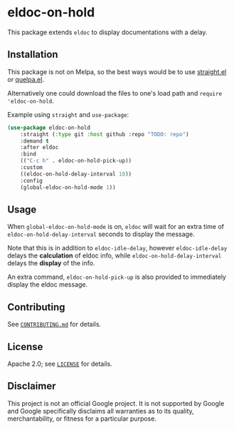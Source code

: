 # eldoc-on-hold

This package extends `eldoc` to display documentations with a delay.

## Installation

This package is not on Melpa, so the best ways would be to use
[straight.el](https://github.com/raxod502/straight.el) or
[quelpa.el](https://github.com/quelpa/quelpa).

Alternatively one could download the files to one's load path and
`require 'eldoc-on-hold`.

Example using `straight` and `use-package`:

```lisp
(use-package eldoc-on-hold
    :straight (:type git :host github :repo "TODO: repo")
    :demand t
    :after eldoc
    :bind
    (("C-c h" . eldoc-on-hold-pick-up))
    :custom
    ((eldoc-on-hold-delay-interval 10))
    :config
    (global-eldoc-on-hold-mode 1))
```

## Usage

When `global-eldoc-on-hold-mode` is on, `eldoc` will wait for an extra
time of `eldoc-on-hold-delay-interval` seconds to display the message.

Note that this is in addition to `eldoc-idle-delay`, however `eldoc-idle-delay`
delays the __calculation__ of eldoc info, while `eldoc-on-hold-delay-interval`
delays the __display__ of the info.

An extra command, `eldoc-on-hold-pick-up` is also provided to immediately
display the eldoc message.

## Contributing

See [`CONTRIBUTING.md`](CONTRIBUTING.md) for details.

## License

Apache 2.0; see [`LICENSE`](LICENSE) for details.

## Disclaimer

This project is not an official Google project. It is not supported by
Google and Google specifically disclaims all warranties as to its quality,
merchantability, or fitness for a particular purpose.
